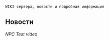 `WIKI сервера, новости и подробная информация`

## Новости

*NPC Test video*
[](http://www.youtube.com/watch?v=TfKQomoa7kM)
